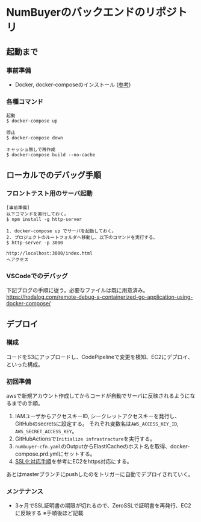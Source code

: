 # NumBuyerのバックエンドのリポジトリ

## 起動まで

### 事前準備

- Docker, docker-composeのインストール ([参考](https://awesome-linus.com/2019/08/17/mac-docker-install/))

### 各種コマンド
```
起動
$ docker-compose up

停止
$ docker-compose down

キャッシュ無しで再作成
$ docker-compose build --no-cache
```

## ローカルでのデバッグ手順

### フロントテスト用のサーバ起動
```
[事前準備]
以下コマンドを実行しておく。
$ npm install -g http-server

1. docker-compose up でサーバを起動しておく。
2. プロジェクトのルートフォルダへ移動し、以下のコマンドを実行する。
$ http-server -p 3000

http://localhost:3000/index.html
へアクセス
```

### VSCodeでのデバッグ
下記ブログの手順に従う。必要なファイルは既に用意済み。
https://hodalog.com/remote-debug-a-containerized-go-application-using-docker-compose/

## デプロイ
### 構成
コードをS3にアップロードし、CodePipelineで変更を検知、EC2にデプロイ、といった構成。
 
### 初回準備
awsで新規アカウント作成してからコードが自動でサーバに反映されるようになるまでの手順。

1. IAMユーザからアクセスキーID, シークレットアクセスキーを発行し、GitHubのsecretsに設定する。
それぞれ変数名は`AWS_ACCESS_KEY_ID`, `AWS_SECRET_ACCESS_KEY`。
2. GitHubActionsで`Initialize infrastracture`を実行する。
3. `numbuyer-cfn.yaml`のOutputからElastiCacheのホスト名を取得、docker-compose.prd.ymlにセットする。
4. [SSL化対応手順](ssl/SSL化対応手順.md)を参考にEC2をhttps対応にする。

あとはmasterブランチにpushしたのをトリガーに自動でデプロイされていく。

### メンテナンス
- 3ヶ月でSSL証明書の期限が切れるので、ZeroSSLで証明書を再発行、EC2に反映する ※手順後ほど記載